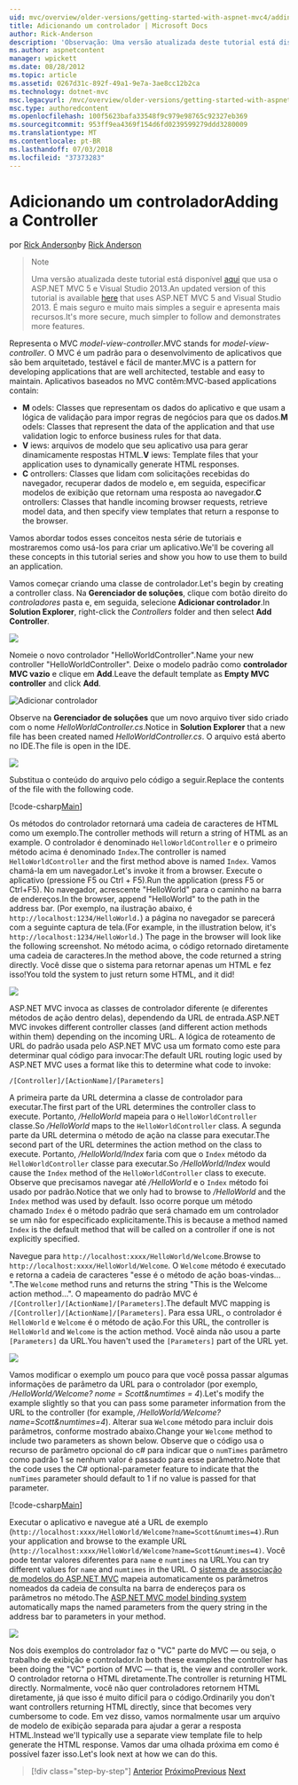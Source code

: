 ```yaml
---
uid: mvc/overview/older-versions/getting-started-with-aspnet-mvc4/adding-a-controller
title: Adicionando um controlador | Microsoft Docs
author: Rick-Anderson
description: 'Observação: Uma versão atualizada deste tutorial está disponível aqui que usa o ASP.NET MVC 5 e Visual Studio 2013. Ele é mais seguro e muito mais simples a seguir e demonstração...'
ms.author: aspnetcontent
manager: wpickett
ms.date: 08/28/2012
ms.topic: article
ms.assetid: 0267d31c-892f-49a1-9e7a-3ae8cc12b2ca
ms.technology: dotnet-mvc
msc.legacyurl: /mvc/overview/older-versions/getting-started-with-aspnet-mvc4/adding-a-controller
msc.type: authoredcontent
ms.openlocfilehash: 100f5623bafa33548f9c979e98765c92327eb369
ms.sourcegitcommit: 953ff9ea4369f154d6fd0239599279ddd3280009
ms.translationtype: MT
ms.contentlocale: pt-BR
ms.lasthandoff: 07/03/2018
ms.locfileid: "37373283"
---
```

<a name="adding-a-controller"></a><span data-ttu-id="0a618-104">Adicionando um controlador</span><span class="sxs-lookup"><span data-stu-id="0a618-104">Adding a Controller</span></span>
====================
<span data-ttu-id="0a618-105">por [Rick Anderson](https://github.com/Rick-Anderson)</span><span class="sxs-lookup"><span data-stu-id="0a618-105">by [Rick Anderson](https://github.com/Rick-Anderson)</span></span>

> > [!NOTE]
> > <span data-ttu-id="0a618-106">Uma versão atualizada deste tutorial está disponível [aqui](../../getting-started/introduction/getting-started.md) que usa o ASP.NET MVC 5 e Visual Studio 2013.</span><span class="sxs-lookup"><span data-stu-id="0a618-106">An updated version of this tutorial is available [here](../../getting-started/introduction/getting-started.md) that uses ASP.NET MVC 5 and Visual Studio 2013.</span></span> <span data-ttu-id="0a618-107">É mais seguro e muito mais simples a seguir e apresenta mais recursos.</span><span class="sxs-lookup"><span data-stu-id="0a618-107">It's more secure, much simpler to follow and demonstrates more features.</span></span>


<span data-ttu-id="0a618-108">Representa o MVC *model-view-controller*.</span><span class="sxs-lookup"><span data-stu-id="0a618-108">MVC stands for *model-view-controller*.</span></span> <span data-ttu-id="0a618-109">O MVC é um padrão para o desenvolvimento de aplicativos que são bem arquitetado, testável e fácil de manter.</span><span class="sxs-lookup"><span data-stu-id="0a618-109">MVC is a pattern for developing applications that are well architected, testable and easy to maintain.</span></span> <span data-ttu-id="0a618-110">Aplicativos baseados no MVC contêm:</span><span class="sxs-lookup"><span data-stu-id="0a618-110">MVC-based applications contain:</span></span>

- <span data-ttu-id="0a618-111">**M** odels: Classes que representam os dados do aplicativo e que usam a lógica de validação para impor regras de negócios para que os dados.</span><span class="sxs-lookup"><span data-stu-id="0a618-111">**M** odels: Classes that represent the data of the application and that use validation logic to enforce business rules for that data.</span></span>
- <span data-ttu-id="0a618-112">**V** iews: arquivos de modelo que seu aplicativo usa para gerar dinamicamente respostas HTML.</span><span class="sxs-lookup"><span data-stu-id="0a618-112">**V** iews: Template files that your application uses to dynamically generate HTML responses.</span></span>
- <span data-ttu-id="0a618-113">**C** ontrollers: Classes que lidam com solicitações recebidas do navegador, recuperar dados de modelo e, em seguida, especificar modelos de exibição que retornam uma resposta ao navegador.</span><span class="sxs-lookup"><span data-stu-id="0a618-113">**C** ontrollers: Classes that handle incoming browser requests, retrieve model data, and then specify view templates that return a response to the browser.</span></span>

<span data-ttu-id="0a618-114">Vamos abordar todos esses conceitos nesta série de tutoriais e mostraremos como usá-los para criar um aplicativo.</span><span class="sxs-lookup"><span data-stu-id="0a618-114">We'll be covering all these concepts in this tutorial series and show you how to use them to build an application.</span></span>

<span data-ttu-id="0a618-115">Vamos começar criando uma classe de controlador.</span><span class="sxs-lookup"><span data-stu-id="0a618-115">Let's begin by creating a controller class.</span></span> <span data-ttu-id="0a618-116">Na **Gerenciador de soluções**, clique com botão direito do *controladores* pasta e, em seguida, selecione **Adicionar controlador**.</span><span class="sxs-lookup"><span data-stu-id="0a618-116">In **Solution Explorer**, right-click the *Controllers* folder and then select **Add Controller**.</span></span>

![](adding-a-controller/_static/image1.png)

<span data-ttu-id="0a618-117">Nomeie o novo controlador &quot;HelloWorldController&quot;.</span><span class="sxs-lookup"><span data-stu-id="0a618-117">Name your new controller &quot;HelloWorldController&quot;.</span></span> <span data-ttu-id="0a618-118">Deixe o modelo padrão como **controlador MVC vazio** e clique em **Add**.</span><span class="sxs-lookup"><span data-stu-id="0a618-118">Leave the default template as **Empty MVC controller** and click **Add**.</span></span>

![Adicionar controlador](adding-a-controller/_static/image2.png)

<span data-ttu-id="0a618-120">Observe na **Gerenciador de soluções** que um novo arquivo tiver sido criado com o nome *HelloWorldController.cs*.</span><span class="sxs-lookup"><span data-stu-id="0a618-120">Notice in **Solution Explorer** that a new file has been created named *HelloWorldController.cs*.</span></span> <span data-ttu-id="0a618-121">O arquivo está aberto no IDE.</span><span class="sxs-lookup"><span data-stu-id="0a618-121">The file is open in the IDE.</span></span>

![](adding-a-controller/_static/image3.png)

<span data-ttu-id="0a618-122">Substitua o conteúdo do arquivo pelo código a seguir.</span><span class="sxs-lookup"><span data-stu-id="0a618-122">Replace the contents of the file with the following code.</span></span>

[!code-csharp[Main](adding-a-controller/samples/sample1.cs)]

<span data-ttu-id="0a618-123">Os métodos do controlador retornará uma cadeia de caracteres de HTML como um exemplo.</span><span class="sxs-lookup"><span data-stu-id="0a618-123">The controller methods will return a string of HTML as an example.</span></span> <span data-ttu-id="0a618-124">O controlador é denominado `HelloWorldController` e o primeiro método acima é denominado `Index`.</span><span class="sxs-lookup"><span data-stu-id="0a618-124">The controller is named `HelloWorldController` and the first method above is named `Index`.</span></span> <span data-ttu-id="0a618-125">Vamos chamá-la em um navegador.</span><span class="sxs-lookup"><span data-stu-id="0a618-125">Let's invoke it from a browser.</span></span> <span data-ttu-id="0a618-126">Execute o aplicativo (pressione F5 ou Ctrl + F5).</span><span class="sxs-lookup"><span data-stu-id="0a618-126">Run the application (press F5 or Ctrl+F5).</span></span> <span data-ttu-id="0a618-127">No navegador, acrescente &quot;HelloWorld&quot; para o caminho na barra de endereços.</span><span class="sxs-lookup"><span data-stu-id="0a618-127">In the browser, append &quot;HelloWorld&quot; to the path in the address bar.</span></span> <span data-ttu-id="0a618-128">(Por exemplo, na ilustração abaixo, é `http://localhost:1234/HelloWorld.`) a página no navegador se parecerá com a seguinte captura de tela.</span><span class="sxs-lookup"><span data-stu-id="0a618-128">(For example, in the illustration below, it's `http://localhost:1234/HelloWorld.`) The page in the browser will look like the following screenshot.</span></span> <span data-ttu-id="0a618-129">No método acima, o código retornado diretamente uma cadeia de caracteres.</span><span class="sxs-lookup"><span data-stu-id="0a618-129">In the method above, the code returned a string directly.</span></span> <span data-ttu-id="0a618-130">Você disse que o sistema para retornar apenas um HTML e fez isso!</span><span class="sxs-lookup"><span data-stu-id="0a618-130">You told the system to just return some HTML, and it did!</span></span>

![](adding-a-controller/_static/image4.png)

<span data-ttu-id="0a618-131">ASP.NET MVC invoca as classes de controlador diferente (e diferentes métodos de ação dentro delas), dependendo da URL de entrada.</span><span class="sxs-lookup"><span data-stu-id="0a618-131">ASP.NET MVC invokes different controller classes (and different action methods within them) depending on the incoming URL.</span></span> <span data-ttu-id="0a618-132">A lógica de roteamento de URL do padrão usada pelo ASP.NET MVC usa um formato como este para determinar qual código para invocar:</span><span class="sxs-lookup"><span data-stu-id="0a618-132">The default URL routing logic used by ASP.NET MVC uses a format like this to determine what code to invoke:</span></span>

`/[Controller]/[ActionName]/[Parameters]`

<span data-ttu-id="0a618-133">A primeira parte da URL determina a classe de controlador para executar.</span><span class="sxs-lookup"><span data-stu-id="0a618-133">The first part of the URL determines the controller class to execute.</span></span> <span data-ttu-id="0a618-134">Portanto, */HelloWorld* mapeia para o `HelloWorldController` classe.</span><span class="sxs-lookup"><span data-stu-id="0a618-134">So */HelloWorld* maps to the `HelloWorldController` class.</span></span> <span data-ttu-id="0a618-135">A segunda parte da URL determina o método de ação na classe para executar.</span><span class="sxs-lookup"><span data-stu-id="0a618-135">The second part of the URL determines the action method on the class to execute.</span></span> <span data-ttu-id="0a618-136">Portanto, */HelloWorld/Index* faria com que o `Index` método da `HelloWorldController` classe para executar.</span><span class="sxs-lookup"><span data-stu-id="0a618-136">So */HelloWorld/Index* would cause the `Index` method of the `HelloWorldController` class to execute.</span></span> <span data-ttu-id="0a618-137">Observe que precisamos navegar até */HelloWorld* e o `Index` método foi usado por padrão.</span><span class="sxs-lookup"><span data-stu-id="0a618-137">Notice that we only had to browse to */HelloWorld* and the `Index` method was used by default.</span></span> <span data-ttu-id="0a618-138">Isso ocorre porque um método chamado `Index` é o método padrão que será chamado em um controlador se um não for especificado explicitamente.</span><span class="sxs-lookup"><span data-stu-id="0a618-138">This is because a method named `Index` is the default method that will be called on a controller if one is not explicitly specified.</span></span>

<span data-ttu-id="0a618-139">Navegue para `http://localhost:xxxx/HelloWorld/Welcome`.</span><span class="sxs-lookup"><span data-stu-id="0a618-139">Browse to `http://localhost:xxxx/HelloWorld/Welcome`.</span></span> <span data-ttu-id="0a618-140">O `Welcome` método é executado e retorna a cadeia de caracteres &quot;esse é o método de ação boas-vindas... &quot;.</span><span class="sxs-lookup"><span data-stu-id="0a618-140">The `Welcome` method runs and returns the string &quot;This is the Welcome action method...&quot;.</span></span> <span data-ttu-id="0a618-141">O mapeamento do padrão MVC é `/[Controller]/[ActionName]/[Parameters]`.</span><span class="sxs-lookup"><span data-stu-id="0a618-141">The default MVC mapping is `/[Controller]/[ActionName]/[Parameters]`.</span></span> <span data-ttu-id="0a618-142">Para essa URL, o controlador é `HelloWorld` e `Welcome` é o método de ação.</span><span class="sxs-lookup"><span data-stu-id="0a618-142">For this URL, the controller is `HelloWorld` and `Welcome` is the action method.</span></span> <span data-ttu-id="0a618-143">Você ainda não usou a parte `[Parameters]` da URL.</span><span class="sxs-lookup"><span data-stu-id="0a618-143">You haven't used the `[Parameters]` part of the URL yet.</span></span>

![](adding-a-controller/_static/image5.png)

<span data-ttu-id="0a618-144">Vamos modificar o exemplo um pouco para que você possa passar algumas informações de parâmetro da URL para o controlador (por exemplo, */HelloWorld/Welcome? nome = Scott&amp;numtimes = 4*).</span><span class="sxs-lookup"><span data-stu-id="0a618-144">Let's modify the example slightly so that you can pass some parameter information from the URL to the controller (for example, */HelloWorld/Welcome?name=Scott&amp;numtimes=4*).</span></span> <span data-ttu-id="0a618-145">Alterar sua `Welcome` método para incluir dois parâmetros, conforme mostrado abaixo.</span><span class="sxs-lookup"><span data-stu-id="0a618-145">Change your `Welcome` method to include two parameters as shown below.</span></span> <span data-ttu-id="0a618-146">Observe que o código usa o recurso de parâmetro opcional do c# para indicar que o `numTimes` parâmetro como padrão 1 se nenhum valor é passado para esse parâmetro.</span><span class="sxs-lookup"><span data-stu-id="0a618-146">Note that the code uses the C# optional-parameter feature to indicate that the `numTimes` parameter should default to 1 if no value is passed for that parameter.</span></span>

[!code-csharp[Main](adding-a-controller/samples/sample2.cs)]

<span data-ttu-id="0a618-147">Executar o aplicativo e navegue até a URL de exemplo (`http://localhost:xxxx/HelloWorld/Welcome?name=Scott&numtimes=4)`.</span><span class="sxs-lookup"><span data-stu-id="0a618-147">Run your application and browse to the example URL (`http://localhost:xxxx/HelloWorld/Welcome?name=Scott&numtimes=4)`.</span></span> <span data-ttu-id="0a618-148">Você pode tentar valores diferentes para `name` e `numtimes` na URL.</span><span class="sxs-lookup"><span data-stu-id="0a618-148">You can try different values for `name` and `numtimes` in the URL.</span></span> <span data-ttu-id="0a618-149">O [sistema de associação de modelos do ASP.NET MVC](http://odetocode.com/Blogs/scott/archive/2009/04/27/6-tips-for-asp-net-mvc-model-binding.aspx) mapeia automaticamente os parâmetros nomeados da cadeia de consulta na barra de endereços para os parâmetros no método.</span><span class="sxs-lookup"><span data-stu-id="0a618-149">The [ASP.NET MVC model binding system](http://odetocode.com/Blogs/scott/archive/2009/04/27/6-tips-for-asp-net-mvc-model-binding.aspx) automatically maps the named parameters from the query string in the address bar to parameters in your method.</span></span>

![](adding-a-controller/_static/image6.png)

<span data-ttu-id="0a618-150">Nos dois exemplos do controlador faz o &quot;VC&quot; parte do MVC — ou seja, o trabalho de exibição e controlador.</span><span class="sxs-lookup"><span data-stu-id="0a618-150">In both these examples the controller has been doing the &quot;VC&quot; portion of MVC — that is, the view and controller work.</span></span> <span data-ttu-id="0a618-151">O controlador retorna o HTML diretamente.</span><span class="sxs-lookup"><span data-stu-id="0a618-151">The controller is returning HTML directly.</span></span> <span data-ttu-id="0a618-152">Normalmente, você não quer controladores retornem HTML diretamente, já que isso é muito difícil para o código.</span><span class="sxs-lookup"><span data-stu-id="0a618-152">Ordinarily you don't want controllers returning HTML directly, since that becomes very cumbersome to code.</span></span> <span data-ttu-id="0a618-153">Em vez disso, vamos normalmente usar um arquivo de modelo de exibição separada para ajudar a gerar a resposta HTML.</span><span class="sxs-lookup"><span data-stu-id="0a618-153">Instead we'll typically use a separate view template file to help generate the HTML response.</span></span> <span data-ttu-id="0a618-154">Vamos dar uma olhada próxima em como é possível fazer isso.</span><span class="sxs-lookup"><span data-stu-id="0a618-154">Let's look next at how we can do this.</span></span>

> [!div class="step-by-step"]
> <span data-ttu-id="0a618-155">[Anterior](intro-to-aspnet-mvc-4.md)
> [Próximo](adding-a-view.md)</span><span class="sxs-lookup"><span data-stu-id="0a618-155">[Previous](intro-to-aspnet-mvc-4.md)
[Next](adding-a-view.md)</span></span>
